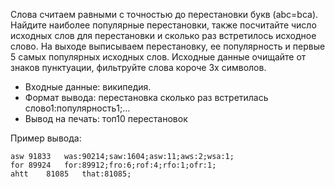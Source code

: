 Слова считаем равными с точностью до перестановки букв (abc=bca). Найдите наиболее популярные перестановки, также посчитайте число исходных слов для перестановки и сколько раз встретилось исходное слово. На выходе выписываем перестановку, ее популярность и первые 5 самых популярных исходных слов. Исходные данные очищайте от знаков пунктуации, фильтруйте слова короче 3х символов.
* Входные данные: википедия.
* Формат вывода: перестановка <tab> сколько раз встретилась <tab> слово1:популярность1;…
* Вывод на печать: топ10 перестановок

Пример вывода:
```
asw	91833	was:90214;saw:1604;asw:11;aws:2;wsa:1;
for	89924	for:89912;fro:6;rof:4;rfo:1;ofr:1;
ahtt	81085	that:81085;
